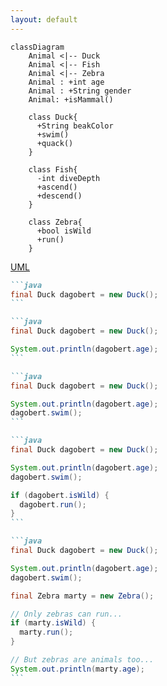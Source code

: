 ```yaml
---
layout: default
---
```


<ChallengeHeader index="12"/>

```mermaid
classDiagram
    Animal <|-- Duck
    Animal <|-- Fish
    Animal <|-- Zebra
    Animal : +int age
    Animal : +String gender
    Animal: +isMammal()

    class Duck{
      +String beakColor
      +swim()
      +quack()
    }

    class Fish{
      -int diveDepth
      +ascend()
      +descend()
    }

    class Zebra{
      +bool isWild
      +run()
    }
```

<div class="flex gap-6 absolute top-content right">
  <div class="flex flex-col items-center gap-2 duration-500" v-click>
    <div class="i-devicon-unifiedmodelinglanguage text-6xl"/>
    <a href="https://www.uml.org/" target="_blank">
      UML
    </a>
  </div>
</div>

<div class="absolute right bottom-content" v-click>

````md magic-move {at:3}
```java
final Duck dagobert = new Duck();
```

```java
final Duck dagobert = new Duck();

System.out.println(dagobert.age);
```

```java
final Duck dagobert = new Duck();

System.out.println(dagobert.age);
dagobert.swim();
```

```java
final Duck dagobert = new Duck();

System.out.println(dagobert.age);
dagobert.swim();

if (dagobert.isWild) {
  dagobert.run();
}
```

```java
final Duck dagobert = new Duck();

System.out.println(dagobert.age);
dagobert.swim();

final Zebra marty = new Zebra();

// Only zebras can run...
if (marty.isWild) {
  marty.run();
}

// But zebras are animals too...
System.out.println(marty.age);
```
````

</div>

<PageNumber/>
